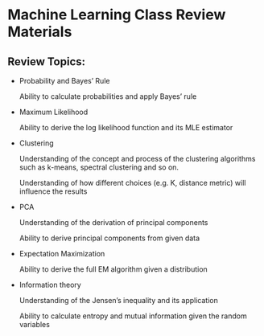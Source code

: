 # Machine Learning Class Review Materials

## Review Topics:

- Probability and Bayes’ Rule

  Ability to calculate probabilities and apply Bayes’ rule

- Maximum Likelihood

  Ability to derive the log likelihood function and its MLE estimator

- Clustering

  Understanding of the concept and process of the clustering algorithms such as k-means, spectral clustering and so on.

  Understanding of how different choices (e.g. K, distance metric) will influence the results

- PCA

  Understanding of the derivation of principal components 

  Ability to derive principal components from given data

- Expectation Maximization

  Ability to derive the full EM algorithm given a distribution

- Information theory

  Understanding of the Jensen’s inequality and its application

  Ability to calculate entropy and mutual information given the random variables
